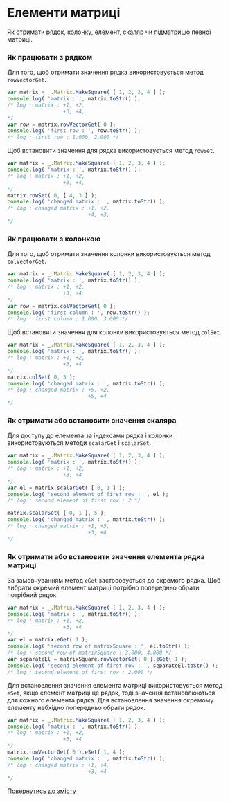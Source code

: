 # Елементи матриці

Як отримати рядок, колонку, елемент, скаляр чи підматрицю певної матриці.

### Як працювати з рядком

Для того, щоб отримати значення рядка використовується метод `rowVectorGet`.

```js
var matrix = _.Matrix.MakeSquare( [ 1, 2, 3, 4 ] );
console.log( 'matrix : ', matrix.toStr() );
/* log : matrix : +1, +2,
                  +3, +4,
*/
var row = matrix.rowVectorGet( 0 );
console.log( 'first row : ', row.toStr() );
/* log : first row : 1.000, 2.000 */
```

Щоб встановити значення для рядка використовується метод `rowSet`.

```js
var matrix = _.Matrix.MakeSquare( [ 1, 2, 3, 4 ] );
console.log( 'matrix : ', matrix.toStr() );
/* log : matrix : +1, +2,
                  +3, +4,
*/
matrix.rowSet( 0, [ 4, 3 ] );
console.log( 'changed matrix : ', matrix.toStr() );
/* log : changed matrix : +1, +2,
                          +4, +3,
*/
```

### Як працювати з колонкою

Для того, щоб отримати значення колонки використовується метод `colVectorGet`.

```js
var matrix = _.Matrix.MakeSquare( [ 1, 2, 3, 4 ] );
console.log( 'matrix : ', matrix.toStr() );
/* log : matrix : +1, +2,
                  +3, +4
*/
var row = matrix.colVectorGet( 0 );
console.log( 'first column : ', row.toStr() );
/* log : first column : 1.000, 3.000 */
```

Щоб встановити значення для колонки використовується метод `colSet`.

```js
var matrix = _.Matrix.MakeSquare( [ 1, 2, 3, 4 ] );
console.log( 'matrix : ', matrix.toStr() );
/* log : matrix : +1, +2,
                  +3, +4
*/
matrix.colSet( 0, 5 );
console.log( 'changed matrix : ', matrix.toStr() );
/* log : changed matrix : +5, +2,
                          +5, +4
*/
```

### Як отримати або встановити значення скаляра

Для доступу до елемента за індексами рядка і колонки використовуються методи `scalarGet` i `scalarSet`.

```js
var matrix = _.Matrix.MakeSquare( [ 1, 2, 3, 4 ] );
console.log( 'matrix : ', matrix.toStr() );
/* log : matrix : +1, +2,
                  +3, +4
*/
var el = matrix.scalarGet( [ 0, 1 ] );
console.log( 'second element of first row : ', el );
/* log : second element of first row : 2 */

matrix.scalarSet( [ 0, 1 ], 5 );
console.log( 'changed matrix : ', matrix.toStr() );
/* log : changed matrix : +1, +5,
                          +3, +4
*/
```

### Як отримати або встановити значення елемента рядка матриці

За замовчуванням метод `eGet` застосовується до окремого рядка. Щоб вибрати окремий елемент матриці потрібно попередньо обрати потрібний рядок.

```js
var matrix = _.Matrix.MakeSquare( [ 1, 2, 3, 4 ] );
console.log( 'matrix : ', matrix.toStr() );
/* log : matrix : +1, +2,
                  +3, +4
*/
var el = matrix.eGet( 1 );
console.log( 'second row of matrixSquare : ', el.toStr() );
/* log : second row of matrixSquare : 3.000, 4.000 */
var separateEl = matrixSquare.rowVectorGet( 0 ).eGet( 1 );
console.log( 'second element of first row : ', separateEl.toStr() );
/* log : second element of first row : 2.000 */
```

Для встановлення значення елемента матриці використовується метод `eSet`, якщо елемент матриці це рядок, тоді значення встановлюються для кожного елемента рядка. Для встановлення значення окремому елементу небхідно попередньо обрати рядок.

```js
var matrix = _.Matrix.MakeSquare( [ 1, 2, 3, 4 ] );
console.log( 'matrix : ', matrix.toStr() );
/* log : matrix : +1, +2,
                  +3, +4
*/
matrix.rowVectorGet( 0 ).eSet( 1, 4 );
console.log( 'changed matrix : ', matrix.toStr() );
/* log : changed matrix : +1, +4,
                          +3, +4
*/
```

[Повернутись до змісту](../README.md#Туторіали)
